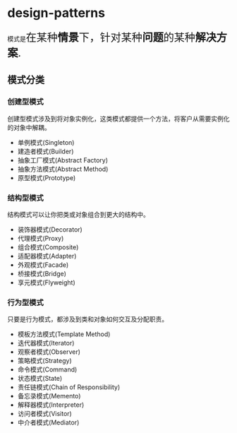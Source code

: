 # design-patterns
模式是<font size=5>在某种**情景**下，针对某种**问题**的某种**解决方案**.</font>

## 模式分类

### 创建型模式

创建型模式涉及到将对象实例化，这类模式都提供一个方法，将客户从需要实例化的对象中解耦。

 - 单例模式(Singleton)
 - 建造者模式(Builder)
 - 抽象工厂模式(Abstract Factory)
 - 抽象方法模式(Abstract Method)
 - 原型模式(Prototype)
 
### 结构型模式
结构模式可以让你把类或对象组合到更大的结构中。

 - 装饰器模式(Decorator)
 - 代理模式(Proxy)
 - 组合模式(Composite)
 - 适配器模式(Adapter)
 - 外观模式(Facade)
 - 桥接模式(Bridge)
 - 享元模式(Flyweight)
 
### 行为型模式
只要是行为模式，都涉及到类和对象如何交互及分配职责。

 - 模板方法模式(Template Method)
 - 迭代器模式(Iterator)
 - 观察者模式(Observer)
 - 策略模式(Strategy)
 - 命令模式(Command)
 - 状态模式(State)
 - 责任链模式(Chain of Responsibility)
 - 备忘录模式(Memento)
 - 解释器模式(Interpreter)
 - 访问者模式(Visitor)
 - 中介者模式(Mediator)
